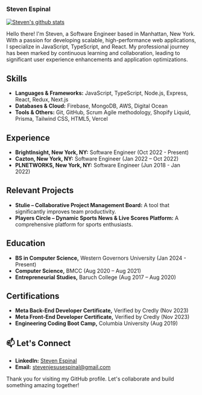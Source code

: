 ### Steven Espinal

<!--
**stevenespinal/stevenespinal** is a ✨ _special_ ✨ repository because its `README.md` (this file) appears on your GitHub profile.

Here are some ideas to get you started:

- 🔭 I’m currently working on ...
- 🌱 I’m currently learning ...
- 👯 I’m looking to collaborate on ...
- 🤔 I’m looking for help with ...
- 💬 Ask me about ...
- 📫 How to reach me: ...
- 😄 Pronouns: ...
- ⚡ Fun fact: ...
![Steven Espinal](logo.svg "Title")
-->
[![Steven's github stats](https://github-readme-stats-ruby-one.vercel.app/api?username=stevenespinal&count_private=true)](https://github.com/stevenespinal/github-readme-stats)


Hello there! I'm Steven, a Software Engineer based in Manhattan, New York. With a passion for developing scalable, high-performance web applications, I specialize in JavaScript, TypeScript, and React. My professional journey has been marked by continuous learning and collaboration, leading to significant user experience enhancements and application optimizations.

## Skills

- **Languages & Frameworks:** JavaScript, TypeScript, Node.js, Express, React, Redux, Next.js
- **Databases & Cloud:** Firebase, MongoDB, AWS, Digital Ocean
- **Tools & Others:** Git, GitHub, Scrum Agile methodology, Shopify Liquid, Prisma, Tailwind CSS, HTML5, Vercel

## Experience

- **BrightInsight, New York, NY:** Software Engineer (Oct 2022 - Present)
- **Cazton, New York, NY:** Software Engineer (Jan 2022 – Oct 2022)
- **PLNETWORKS, New York, NY:** Software Engineer (Jun 2018 - Jan 2022)

## Relevant Projects

- **Stulie – Collaborative Project Management Board:** A tool that significantly improves team productivity.
- **Players Circle – Dynamic Sports News & Live Scores Platform:** A comprehensive platform for sports enthusiasts.

## Education

- **BS in Computer Science,** Western Governors University (Jan 2024 - Present)
- **Computer Science,** BMCC (Aug 2020 – Aug 2021)
- **Entrepreneurial Studies,** Baruch College (Aug 2017 – Aug 2020)

## Certifications

- **Meta Back-End Developer Certificate,** Verified by Credly (Nov 2023)
- **Meta Front-End Developer Certificate,** Verified by Credly (Nov 2023)
- **Engineering Coding Boot Camp,** Columbia University (Aug 2019)

## 📫 Let's Connect

- **LinkedIn:** [Steven Espinal](https://www.linkedin.com/in/stevenespinal)
- **Email:** stevenjesusespinal@gmail.com

Thank you for visiting my GitHub profile. Let's collaborate and build something amazing together!
